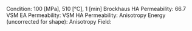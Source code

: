 Condition: 100 [MPa], 510 [°C], 1 [min]
Brockhaus HA Permeability: 66.7
VSM EA Permeability:
VSM HA Permeability: 
Anisotropy Energy (uncorrected for shape): 
Anisotropy Field: 
